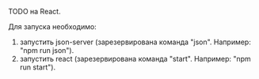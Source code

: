 TODO на React.

Для запуска необходимо:
1. запустить json-server (зарезервирована команда "json". Например: "npm run json").
2. запустить react (зарезервирована команда "start". Например: "npm run start").